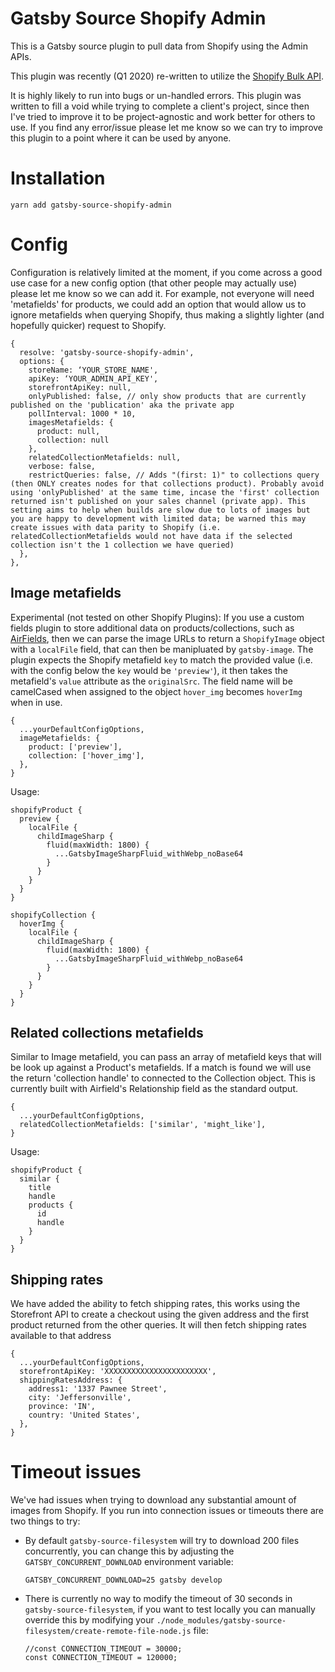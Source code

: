 # Gatsby Source Shopify Admin

This is a Gatsby source plugin to pull data from Shopify using the Admin APIs.

This plugin was recently (Q1 2020) re-written to utilize the [Shopify Bulk API](https://shopify.dev/tutorials/perform-bulk-operations-with-admin-api#operation-restrictions).

It is highly likely to run into bugs or un-handled errors. This plugin was written to fill a void while trying to complete a client's project, since then I've tried to improve it to be project-agnostic and work better for others to use. If you find any error/issue please let me know so we can try to improve this plugin to a point where it can be used by anyone.

# Installation

`yarn add gatsby-source-shopify-admin`

# Config

Configuration is relatively limited at the moment, if you come across a good use case for a new config option (that other people may actually use) please let me know so we can add it. For example, not everyone will need 'metafields' for products, we could add an option that would allow us to ignore metafields when querying Shopify, thus making a slightly lighter (and hopefully quicker) request to Shopify.

    {
      resolve: 'gatsby-source-shopify-admin',
      options: {
        storeName: ‘YOUR_STORE_NAME',
        apiKey: ‘YOUR_ADMIN_API_KEY',
        storefrontApiKey: null,
        onlyPublished: false, // only show products that are currently published on the 'publication' aka the private app
        pollInterval: 1000 * 10,
        imagesMetafields: {
          product: null,
          collection: null
        },
        relatedCollectionMetafields: null,
        verbose: false,
        restrictQueries: false, // Adds "(first: 1)" to collections query (then ONLY creates nodes for that collections product). Probably avoid using 'onlyPublished' at the same time, incase the 'first' collection returned isn't published on your sales channel (private app). This setting aims to help when builds are slow due to lots of images but you are happy to development with limited data; be warned this may create issues with data parity to Shopify (i.e. relatedCollectionMetafields would not have data if the selected collection isn't the 1 collection we have queried)
      },
    },

## Image metafields

Experimental (not tested on other Shopify Plugins): If you use a custom fields plugin to store additional data on products/collections, such as [AirFields](https://www.airfields.io/), then we can parse the image URLs to return a `ShopifyImage` object with a `localFile` field, that can then be manipluated by `gatsby-image`. The plugin expects the Shopify metafield `key` to match the provided value (i.e. with the config below the `key` would be `'preview'`), it then takes the metafield's `value` attribute as the `originalSrc`. The field name will be camelCased when assigned to the object `hover_img` becomes `hoverImg` when in use.

    {
      ...yourDefaultConfigOptions,
      imageMetafields: {
        product: ['preview'],
        collection: ['hover_img'],
      },
    }

Usage:

    shopifyProduct {
      preview {
        localFile {
          childImageSharp {
            fluid(maxWidth: 1800) {
              ...GatsbyImageSharpFluid_withWebp_noBase64
            }
          }
        }
      }
    }

    shopifyCollection {
      hoverImg {
        localFile {
          childImageSharp {
            fluid(maxWidth: 1800) {
              ...GatsbyImageSharpFluid_withWebp_noBase64
            }
          }
        }
      }
    }

## Related collections metafields

Similar to Image metafield, you can pass an array of metafield keys that will be look up against a Product's metafields. If a match is found we will use the return 'collection handle' to connected to the Collection object. This is currently built with Airfield's Relationship field as the standard output.

    {
      ...yourDefaultConfigOptions,
      relatedCollectionMetafields: ['similar', 'might_like'],
    }

Usage:

    shopifyProduct {
      similar {
        title
        handle
        products {
          id
          handle
        }
      }
    }

## Shipping rates

We have added the ability to fetch shipping rates, this works using the Storefront API to create a checkout using the given address and the first product returned from the other queries. It will then fetch shipping rates available to that address

    {
      ...yourDefaultConfigOptions,
      storefrontApiKey: 'XXXXXXXXXXXXXXXXXXXXXXX',
      shippingRatesAddress: {
        address1: '1337 Pawnee Street',
        city: 'Jeffersonville',
        province: 'IN',
        country: 'United States',
      },
    }

# Timeout issues

We've had issues when trying to download any substantial amount of images from Shopify. If you run into connection issues or timeouts there are two things to try:

- By default `gatsby-source-filesystem` will try to download 200 files concurrently, you can change this by adjusting the `GATSBY_CONCURRENT_DOWNLOAD` environment variable:

      GATSBY_CONCURRENT_DOWNLOAD=25 gatsby develop

- There is currently no way to modify the timeout of 30 seconds in `gatsby-source-filesystem`, if you want to test locally you can manually override this by modifying your `./node_modules/gatsby-source-filesystem/create-remote-file-node.js` file:

      //const CONNECTION_TIMEOUT = 30000;
      const CONNECTION_TIMEOUT = 120000;
